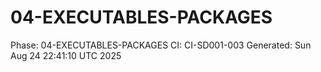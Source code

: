# 04-EXECUTABLES-PACKAGES
Phase: 04-EXECUTABLES-PACKAGES
CI: CI-SD001-003
Generated: Sun Aug 24 22:41:10 UTC 2025
